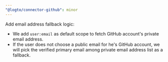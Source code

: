 ```yaml
---
"@logto/connector-github": minor
---
```


Add email address fallback logic:
- We add `user:email` as default scope to fetch GitHub account's private email address.
- If the user does not choose a public email for he's GitHub account, we will pick the verified primary email among private email address list as a fallback.
